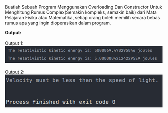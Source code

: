 Buatlah Sebuah Program Menggunakan Overloading Dan Constructor Untuk Menghitung Rumus Complex(Semakin kompleks, semakin baik) dari Mata Pelajaran Fisika atau Matematika, setiap orang boleh memilih secara bebas rumus apa yang ingin dioperasikan dalam program.  

**Output:**
<br><br>Output 1:
![output3.png](../output3.png)
<br><br>Output 2:
![output4.png](../output4.png)
